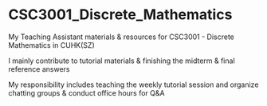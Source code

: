 # CSC3001_Discrete_Mathematics
My Teaching Assistant materials &amp; resources for CSC3001 - Discrete Mathematics in CUHK(SZ)

I mainly contribute to tutorial materials & finishing the midterm & final reference answers

My responsibility includes teaching the weekly tutorial session and organize chatting groups & conduct office hours for Q&A
